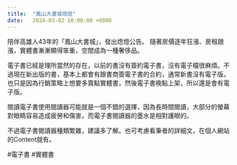 ```yaml
---
title:  "鳳山大書城熄燈"
date:   2024-03-02 10:00:00 +0800
---
```


陪伴高雄人43年的「鳳山大書城」，發出熄燈公告。
隨著房價逐年狂漲、房租跟漲，實體書漸漸顯得笨重，空間成為一種奢侈品。

電子書已經是理所當然的存在，以前的書沒有簽約電子書，沒有電子檔很麻煩。不過現在新出版的書，基本上都會有跟書商簽電子書的合約，通常新書沒有電子版，也只是因為行銷策略上想要多賣點實體書，然後電子書晚點上架，所以還是會有電子版。

閱讀電子書使用閱讀器可能就是一個不錯的選擇，因為長時間閱讀，大部分的螢幕對眼睛容易造成疲勞和傷害，而電子書閱讀器的墨水是相對護眼的。

不過電子書閱讀器種類繁雜，建議多了解。也可考慮看筆者的詳細文，在個人網站的Content就有。

#電子書 #實體書